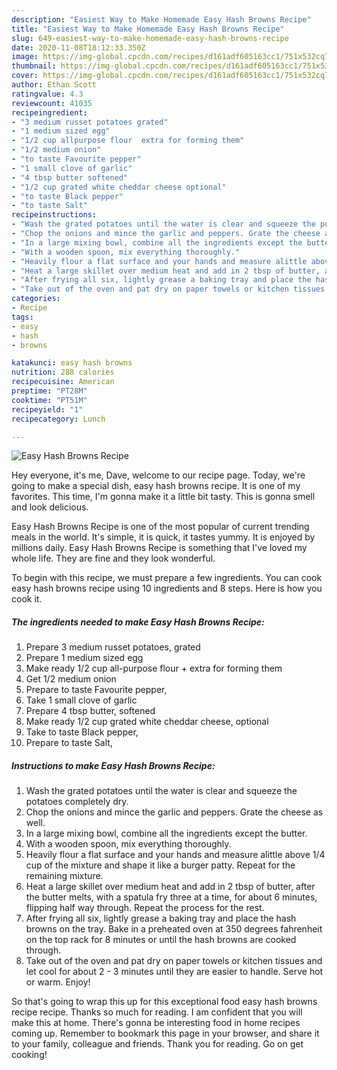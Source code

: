 ```yaml
---
description: "Easiest Way to Make Homemade Easy Hash Browns Recipe"
title: "Easiest Way to Make Homemade Easy Hash Browns Recipe"
slug: 649-easiest-way-to-make-homemade-easy-hash-browns-recipe
date: 2020-11-08T18:12:33.350Z
image: https://img-global.cpcdn.com/recipes/d161adf605163cc1/751x532cq70/easy-hash-browns-recipe-recipe-main-photo.jpg
thumbnail: https://img-global.cpcdn.com/recipes/d161adf605163cc1/751x532cq70/easy-hash-browns-recipe-recipe-main-photo.jpg
cover: https://img-global.cpcdn.com/recipes/d161adf605163cc1/751x532cq70/easy-hash-browns-recipe-recipe-main-photo.jpg
author: Ethan Scott
ratingvalue: 4.3
reviewcount: 41035
recipeingredient:
- "3 medium russet potatoes grated"
- "1 medium sized egg"
- "1/2 cup allpurpose flour  extra for forming them"
- "1/2 medium onion"
- "to taste Favourite pepper"
- "1 small clove of garlic"
- "4 tbsp butter softened"
- "1/2 cup grated white cheddar cheese optional"
- "to taste Black pepper"
- "to taste Salt"
recipeinstructions:
- "Wash the grated potatoes until the water is clear and squeeze the potatoes completely dry."
- "Chop the onions and mince the garlic and peppers. Grate the cheese as well."
- "In a large mixing bowl, combine all the ingredients except the butter."
- "With a wooden spoon, mix everything thoroughly."
- "Heavily flour a flat surface and your hands and measure alittle above 1/4 cup of the mixture and shape it like a burger patty. Repeat for the remaining mixture."
- "Heat a large skillet over medium heat and add in 2 tbsp of butter, after the butter melts, with a spatula fry three at a time, for about 6 minutes, flipping half way through. Repeat the process for the rest."
- "After frying all six, lightly grease a baking tray and place the hash browns on the tray. Bake in a preheated oven at 350 degrees fahrenheit on the top rack for 8 minutes or until the hash browns are cooked through."
- "Take out of the oven and pat dry on paper towels or kitchen tissues and let cool for about 2 - 3 minutes until they are easier to handle. Serve hot or warm. Enjoy!"
categories:
- Recipe
tags:
- easy
- hash
- browns

katakunci: easy hash browns 
nutrition: 288 calories
recipecuisine: American
preptime: "PT28M"
cooktime: "PT51M"
recipeyield: "1"
recipecategory: Lunch

---
```



![Easy Hash Browns Recipe](https://img-global.cpcdn.com/recipes/d161adf605163cc1/751x532cq70/easy-hash-browns-recipe-recipe-main-photo.jpg)

Hey everyone, it's me, Dave, welcome to our recipe page. Today, we're going to make a special dish, easy hash browns recipe. It is one of my favorites. This time, I'm gonna make it a little bit tasty. This is gonna smell and look delicious.



Easy Hash Browns Recipe is one of the most popular of current trending meals in the world. It's simple, it is quick, it tastes yummy. It is enjoyed by millions daily. Easy Hash Browns Recipe is something that I've loved my whole life. They are fine and they look wonderful.


To begin with this recipe, we must prepare a few ingredients. You can cook easy hash browns recipe using 10 ingredients and 8 steps. Here is how you cook it.

<!--inarticleads1-->

##### The ingredients needed to make Easy Hash Browns Recipe:

1. Prepare 3 medium russet potatoes, grated
1. Prepare 1 medium sized egg
1. Make ready 1/2 cup all-purpose flour + extra for forming them
1. Get 1/2 medium onion
1. Prepare to taste Favourite pepper,
1. Take 1 small clove of garlic
1. Prepare 4 tbsp butter, softened
1. Make ready 1/2 cup grated white cheddar cheese, optional
1. Take to taste Black pepper,
1. Prepare to taste Salt,




<!--inarticleads2-->

##### Instructions to make Easy Hash Browns Recipe:

1. Wash the grated potatoes until the water is clear and squeeze the potatoes completely dry.
1. Chop the onions and mince the garlic and peppers. Grate the cheese as well.
1. In a large mixing bowl, combine all the ingredients except the butter.
1. With a wooden spoon, mix everything thoroughly.
1. Heavily flour a flat surface and your hands and measure alittle above 1/4 cup of the mixture and shape it like a burger patty. Repeat for the remaining mixture.
1. Heat a large skillet over medium heat and add in 2 tbsp of butter, after the butter melts, with a spatula fry three at a time, for about 6 minutes, flipping half way through. Repeat the process for the rest.
1. After frying all six, lightly grease a baking tray and place the hash browns on the tray. Bake in a preheated oven at 350 degrees fahrenheit on the top rack for 8 minutes or until the hash browns are cooked through.
1. Take out of the oven and pat dry on paper towels or kitchen tissues and let cool for about 2 - 3 minutes until they are easier to handle. Serve hot or warm. Enjoy!




So that's going to wrap this up for this exceptional food easy hash browns recipe recipe. Thanks so much for reading. I am confident that you will make this at home. There's gonna be interesting food in home recipes coming up. Remember to bookmark this page in your browser, and share it to your family, colleague and friends. Thank you for reading. Go on get cooking!

